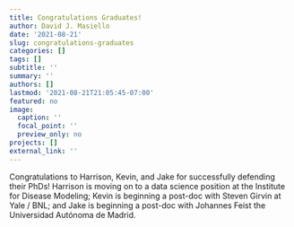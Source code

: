 ```yaml
---
title: Congratulations Graduates!
author: David J. Masiello
date: '2021-08-21'
slug: congratulations-graduates
categories: []
tags: []
subtitle: ''
summary: ''
authors: []
lastmod: '2021-08-21T21:05:45-07:00'
featured: no
image:
  caption: ''
  focal_point: ''
  preview_only: no
projects: []
external_link: ''
---
```

Congratulations to Harrison, Kevin, and Jake for successfully defending their PhDs! Harrison is moving on to a data science position at the Institute for Disease Modeling; Kevin is beginning a post-doc with Steven Girvin at Yale / BNL; and Jake is beginning a post-doc with Johannes Feist the Universidad Autónoma de Madrid. 